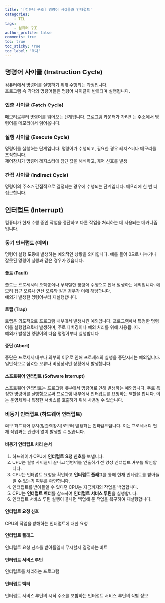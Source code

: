 ```yaml
---
title: '[컴퓨터 구조] 명령어 사이클과 인터럽트'
categories:
    - TIL
tags:
    - 컴퓨터 구조
author_profile: false
comments: true
toc: true
toc_sticky: true
toc_label: '목차'
---
```


## 명령어 사이클 (Instruction Cycle)
컴퓨터에서 명령어를 실행하기 위해 수행되는 과정입니다.   
프로그램 속 각각의 명령어들은 명령어 사이클이 반복되며 실행됩니다.

### 인출 사이클 (Fetch Cycle)
메모리로부터 명령어를 읽어오는 단계입니다. 프로그램 카운터가 가리키는 주소에서 명령어를 메모리에서 읽어옵니다.

### 실행 사이클 (Execute Cycle)
명령어를 실행하는 단계입니다. 명령어가 수행되고, 필요한 경우 레지스터나 메모리를 조작합니다.  
제어장치가 명령어 레지스터에 담긴 값을 해석하고, 제어 신호를 발생

### 간접 사이클 (Indirect Cycle)
명령어의 주소가 간접적으로 결정되는 경우에 수행되는 단계입니다. 메모리에 한 번 더 접근합니다.

## 인터럽트 (Interrupt)
컴퓨터가 현재 수행 중인 작업을 중단하고 다른 작업을 처리하는 데 사용되는 메커니즘입니다.

### 동기 인터럽트 (예외)
명령어 실행 도중에 발생하는 예외적인 상황을 의미합니다. 예를 들어 0으로 나누기나 잘못된 명령어 실행과 같은 경우가 있습니다.

#### 폴트 (Fault)
폴트는 프로세서의 오작동이나 부적절한 명령어 수행으로 인해 발생하는 예외입니다. 메모리 접근 오류나 연산 오류와 같은 경우가 이에 해당합니다.  
예외가 발생한 명령어부터 재실행합니다.

#### 트랩 (Trap)
트랩은 의도적으로 프로그램 내부에서 발생시킨 예외입니다. 프로그램에서 특정한 명령어를 실행함으로써 발생하며, 주로 디버깅이나 예외 처리를 위해 사용됩니다.  
예외가 발생한 명령어의 다음 명령어부터 실행합니다.

#### 중단 (Abort)
중단은 프로세서 내부나 외부의 이유로 인해 프로세스의 실행을 중단시키는 예외입니다. 일반적으로 심각한 오류나 비정상적인 상황에서 발생합니다.

#### 소프트웨어 인터럽트 (Software Interrupt)
소프트웨어 인터럽트는 프로그램 내부에서 명령어로 인해 발생하는 예외입니다. 주로 특정한 명령어를 실행함으로써 프로그램 내부에서 인터럽트를 요청하는 역할을 합니다. 이는 운영체제나 특정한 서비스를 호출하기 위해 사용될 수 있습니다.

### 비동기 인터럽트 (하드웨어 인터럽트)
외부 하드웨어 장치(입출력장치)로부터 발생하는 인터럽트입니다. 이는 프로세서의 현재 작업과는 관련이 없이 발생할 수 있습니다.

#### 비동기 인터럽트 처리 순서
1. 하드웨어가 CPU에 **인터럽트 요청 신호**를 보냅니다.
2. CPU는 실행 사이클이 끝나고 명령어를 인출하기 전 항상 인터럽트 여부를 확인합니다.
3. CPU는 인터럽트 요청을 확인하고 **인터럽트 플래그**를 통해 현재 인터럽트를 받아들일 수 있는지 여부를 확인합니다.
4. 인터럽트를 받아들일 수 있다면 CPU는 지금까지의 작업을 백업합니다.
5. CPU는 **인터럽트 벡터**를 참조하여 **인터럽트 서비스 루틴**을 실행합니다.
6. 인터럽트 서비스 루틴 실행이 끝나면 백업해 둔 작업을 복구하여 재실행합니다.

#### 인터럽트 요청 신호
CPU의 작업을 방해하는 인터럽트에 대한 요청

#### 인터럽트 플래그
인터럽트 요청 신호를 받아들일지 무시할지 결정하는 비트

#### 인터럽트 서비스 루틴
인터럽트를 처리하는 프로그램

#### 인터럽트 벡터
인터럽트 서비스 루틴의 시작 주소를 포함하는 인터럽트 서비스 루틴의 식별 정보